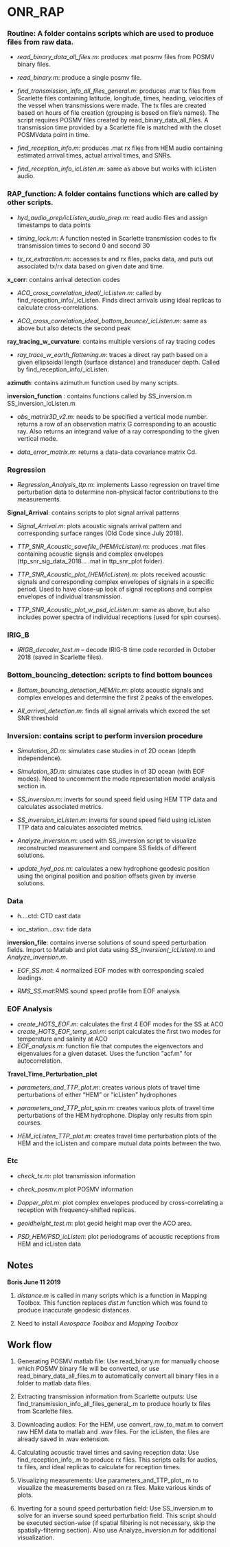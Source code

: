 # ONR_RAP

### Routine: A folder contains scripts which are used to produce files from raw data.

- *read_binary_data_all_files.m*: produces .mat posmv files from POSMV binary files.

- *read_binary.m*: produce a single posmv file. 

- *find_transmission_info_all_files_general.m*: produces .mat tx files from Scarlette files containing latitude, longitude, times, heading, velocities of the vessel when transmissions were made. The tx files are created based on hours of file creation (grouping is based on file’s names). The script requires POSMV files created by read_binary_data_all_files. A transmission time provided by a Scarlette file is matched with the closet POSMVdata point in time.
 
- *find_reception_info.m*: produces .mat rx files from HEM audio containing estimated arrival times, actual arrival times, and SNRs. 

- *find_reception_info_icListen.m*: same as above but works with icListen audio.
	
### RAP_function: A folder contains functions which are called by other scripts.

- *hyd_audio_prep/icListen_audio_prep.m*: read audio files and assign timestamps to data points

- *timing_lock.m*: A function nested in Scarlette transmission codes to fix transmission times to second 0 and second 30

- *tx_rx_extraction.m*: accesses tx and rx files, packs data, and puts out associated tx/rx data based on given date and time.

**x_corr**: contains arrival detection codes

- *ACO_cross_correlation_ideal/_icListen.m*: called by find_reception_info/_icListen. Finds direct arrivals using ideal replicas to calculate cross-correlations.

- *ACO_cross_correlation_ideal_bottom_bounce/_icListen.m*: same as above but also detects the second peak 

**ray_tracing_w_curvature**: contains multiple versions of ray tracing codes

- *ray_trace_w_earth_flattening.m*: traces a direct ray path based on a given ellipsoidal length (surface distance) and transducer depth. Called by find_reception_info/_icListen.

**azimuth**: contains azimuth.m function used by many scripts.

**inversion_function** : contains functions called by SS_inversion.m SS_inversion_icListen.m

- *obs_matrix3D_v2.m*: needs to be specified a vertical mode number. returns a row of an observation matrix G corresponding to an acoustic ray. Also returns an integrand value of a ray corresponding to the given vertical mode. 

- *data_error_matrix.m*: returns a data-data covariance matrix Cd. 

### Regression

 - *Regression_Analysis_ttp.m*: implements Lasso regression on travel time perturbation data to determine non-physical factor contributions to the measurements.

**Signal_Arrival**: contains scripts to plot signal arrival patterns

- *Signal_Arrival.m*: plots acoustic signals arrival pattern and corresponding surface ranges (Old Code since July 2018).

- *TTP_SNR_Acoustic_savefile_(HEM/icListen).m*: produces .mat files containing acoustic signals and complex envelopes (ttp_snr_sig_data_2018... .mat in ttp_snr_plot folder).

- *TTP_SNR_Acoustic_plot_(HEM/icListen).m*: plots received acoustic signals and corresponding complex envelopes of signals in a specific period. Used to have close-up look of signal receptions and complex envelopes of individual transmission.

- *TTP_SNR_Acoustic_plot_w_psd_icListen.m*: same as above, but also includes power spectra of individual receptions (used for spin courses).

### IRIG_B

- *IRIGB_decoder_test.m* – decode IRIG-B time code recorded in October 2018 (saved in Scarlette files).




### Bottom_bouncing_detection: scripts to find bottom bounces

- *Bottom_bouncing_detection_HEM/ic.m*: plots acoustic signals and complex envelopes and determine the first 2 peaks of the envelopes.

- *All_arrival_detection.m*: finds all signal arrivals which exceed the set SNR threshold

### Inversion: contains script to perform inversion procedure

- *Simulation_2D.m*: simulates case studies in of 2D ocean (depth independence).

- *Simulation_3D.m*: simulates case studies in of 3D ocean (with EOF modes). Need to uncomment the mode representation model analysis section in.

- *SS_inversion.m*: inverts for sound speed field using HEM TTP data and calculates associated metrics.

- *SS_inversion_icListen.m*: inverts for sound speed field using icListen TTP data and calculates associated metrics.

- *Analyze_inversion.m*: used with SS_inversion script to visualize reconstructed measurement and compare SS fields of different solutions.

- *update_hyd_pos.m*: calculates a new hydrophone geodesic position using the original position and position offsets given by inverse solutions.

### Data
- h….ctd: CTD cast data

- ioc_station…csv: tide data

**inversion_file**: contains inverse solutions of sound speed perturbation fields. Import to Matlab and plot data using *SS_inversion(_icListen).m* and *Analyze_inversion.m*.

- *EOF_SS.mat*: 4 normalized EOF modes with corresponding scaled loadings.

- *RMS_SS.mat*:RMS sound speed profile from EOF analysis



### EOF Analysis

- *create_HOTS_EOF.m*: calculates the first 4 EOF modes for the SS at ACO
- *create_HOTS_EOF_temp_sal.m*: script calculates the first two modes for temperature and salinity at ACO
- *EOF_analysis.m*: function file that computes the eigenvectors and eigenvalues for a given dataset. Uses the function "acf.m" for autocorrelation.

**Travel_Time_Perturbation_plot**

- *parameters_and_TTP_plot.m*: creates various plots of travel time perturbations of either “HEM” or “icListen” hydrophones

- *parameters_and_TTP_plot_spin.m*: creates various plots of travel time perturbations of the HEM hydrophone. Display only results from spin courses.

- *HEM_icListen_TTP_plot.m*: creates travel time perturbation plots of the HEM and the icListen and compare mutual data points between the two.

### Etc

- *check_tx.m*: plot transmission information

- *check_posmv.m*:plot POSMV information

- *Dopper_plot.m*: plot complex envelopes produced by cross-correlating a reception with frequency-shifted replicas.

- *geoidheight_test.m*: plot geoid height map over the ACO area.

- *PSD_HEM/PSD_icListen*: plot periodograms of acoustic receptions from HEM and icListen data

## Notes

**Boris June 11 2019** 
1. *distance.m* is called in many scripts which is a function in Mapping Toolbox. This function replaces *dist.m* function which was found to produce inaccurate geodesic distances.

2. Need to install *Aerospace Toolbox* and *Mapping Toolbox*




## Work flow

1. Generating POSMV matlab file: Use read_binary.m for manually choose which POSMV binary file will be converted, or use read_binary_data_all_files.m to automatically convert all binary files in a folder to matlab data files.

2. Extracting transmission information from Scarlette outputs: Use find_transmission_info_all_files_general_.m to produce hourly tx files from Scarlette files. 

3. Downloading audios: For the HEM, use convert_raw_to_mat.m to convert raw HEM data to matlab and .wav files. For the icListen, the files are already saved in .wav extension.

4. Calculating acoustic travel times and saving reception data: Use find_reception_info_.m to produce rx files. This scripts calls for audios, tx files, and ideal replicas to calculate for reception times. 

5. Visualizing measurements: Use parameters_and_TTP_plot_.m to visualize the measurements based on rx files. Make various kinds of plots.

6. Inverting for a sound speed perturbation field: Use SS_inversion.m to solve for an inverse sound speed perturbation field. This script should be executed section-wise (if spatial filtering is not necessary, skip the spatially-filtering section). Also use Analyze_inversion.m for additional visualization.


